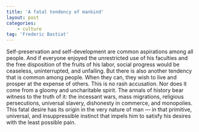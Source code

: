 ```yaml
---
title: 'A fatal tendency of mankind'
layout: post
categories:
    - culture
tag: 'Frederic Bastiat'
---
```


Self-preservation and self-development are common aspirations among all people. And if everyone enjoyed the unrestricted use of his faculties and the free disposition of the fruits of his labor, social progress would be ceaseless, uninterrupted, and unfailing. But there is also another tendency that is common among people. When they can, they wish to live and prosper at the expense of others. This is no rash accusation. Nor does it come from a gloomy and uncharitable spirit. The annals of history bear witness to the truth of it: the incessant wars, mass migrations, religious persecutions, universal slavery, dishonesty in commerce, and monopolies. This fatal desire has its origin in the very nature of man — in that primitive, universal, and insuppressible instinct that impels him to satisfy his desires with the least possible pain.